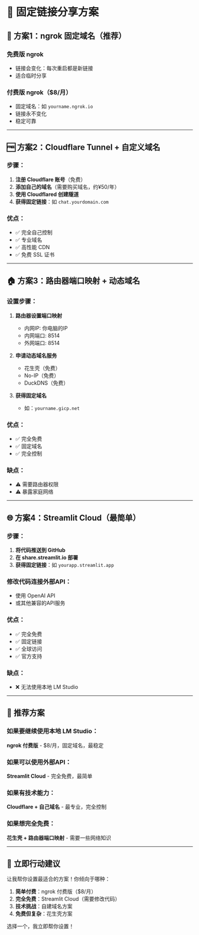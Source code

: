 # 🔗 固定链接分享方案

## 🌟 方案1：ngrok 固定域名（推荐）

### 免费版 ngrok
- 链接会变化：每次重启都是新链接
- 适合临时分享

### 付费版 ngrok（$8/月）
- 固定域名：如 `yourname.ngrok.io`
- 链接永不变化
- 稳定可靠

---

## 🆓 方案2：Cloudflare Tunnel + 自定义域名

### 步骤：
1. **注册 Cloudflare 账号**（免费）
2. **添加自己的域名**（需要购买域名，约¥50/年）
3. **使用 Cloudflared 创建隧道**
4. **获得固定链接**：如 `chat.yourdomain.com`

### 优点：
- ✅ 完全自己控制
- ✅ 专业域名
- ✅ 高性能 CDN
- ✅ 免费 SSL 证书

---

## 🏠 方案3：路由器端口映射 + 动态域名

### 设置步骤：
1. **路由器设置端口映射**
   - 内网IP: 你电脑的IP
   - 内网端口: 8514
   - 外网端口: 8514

2. **申请动态域名服务**
   - 花生壳（免费）
   - No-IP（免费）
   - DuckDNS（免费）

3. **获得固定域名**
   - 如：`yourname.gicp.net`

### 优点：
- ✅ 完全免费
- ✅ 固定域名
- ✅ 完全控制

### 缺点：
- ⚠️ 需要路由器权限
- ⚠️ 暴露家庭网络

---

## 🌐 方案4：Streamlit Cloud（最简单）

### 步骤：
1. **将代码推送到 GitHub**
2. **在 share.streamlit.io 部署**
3. **获得固定链接**：如 `yourapp.streamlit.app`

### 修改代码连接外部API：
- 使用 OpenAI API
- 或其他兼容的API服务

### 优点：
- ✅ 完全免费
- ✅ 固定链接
- ✅ 全球访问
- ✅ 官方支持

### 缺点：
- ❌ 无法使用本地 LM Studio

---

## 🎯 推荐方案

### 如果要继续使用本地 LM Studio：
**ngrok 付费版** - $8/月，固定域名，最稳定

### 如果可以使用外部API：
**Streamlit Cloud** - 完全免费，最简单

### 如果有技术能力：
**Cloudflare + 自己域名** - 最专业，完全控制

### 如果想完全免费：
**花生壳 + 路由器端口映射** - 需要一些网络知识

---

## 🚀 立即行动建议

让我帮你设置最适合的方案！你倾向于哪种：

1. **简单付费**：ngrok 付费版（$8/月）
2. **完全免费**：Streamlit Cloud（需要修改代码）
3. **技术挑战**：自建域名方案
4. **免费但复杂**：花生壳方案

选择一个，我立即帮你设置！